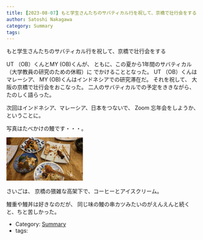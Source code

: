 ```yaml
---
title: [2023-08-07] もと学生さんたちのサバティカル行を祝して、京橋で壮行会をする ---鰻（うなぎ）を食った
author: Satoshi Nakagawa
category: Summary
tags: 
---
```


もと学生さんたちのサバティカル行を祝して、京橋で壮行会をする

 UT （OB）くんとMY (OB)くんが、
ともに、この夏から1年間のサバティカル（大学教員の研究のための休暇）に
でかけることとなった。
UT （OB）くんはマレーシア、
MY (OB)くんはインドネシアでの研究滞在だ。
それを祝して、
大阪の京橋で壮行会をおこなった。
二人のサバティカルでの予定をききながら、
たのしく語らった。

 次回はインドネシア、マレーシア、日本をつないで、
Zoom 忘年会をしようか、ということに。

 写真はたべかけの鰻です・・・。

<a href="/pict/2023-08-07-unagi-pub.jpg">
<img src="/pict/2023-08-07-unagi-pub.jpg" alt="うなぎ食べかけ" width="200"/></a>

 さいごは、
京橋の猥雑な高架下で、コーヒーとアイスクリーム。

<!--more-->

 鰻重や鰻丼は好きなのだが、
同じ味の鰻の串カツみたいのがえんえんと続くと、ちと苦しかった。

- Category: [Summary](https://merapano.github.io/categories.html#Summary)
- tags: 
